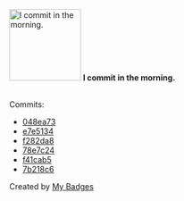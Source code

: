 <img src="https://github.com/my-badges/my-badges/blob/master/src/all-badges/time-of-commit/morning-commits.png?raw=true" alt="I commit in the morning." title="I commit in the morning." width="128">
<strong>I commit in the morning.</strong>
<br><br>

Commits:

- <a href="https://github.com/Neptunium931/Csystem/commit/048ea7392733c701c333b5a2b0d73bc9fe749e0b">048ea73</a>
- <a href="https://github.com/Neptunium931/Csystem/commit/e7e5134c64ad219d850d9711e9192cecc62bc00f">e7e5134</a>
- <a href="https://github.com/Neptunium931/Csystem/commit/f282da868aff7b847d9fc6f990461ea6881b1f0f">f282da8</a>
- <a href="https://github.com/Neptunium931/Csystem/commit/78e7c2414fd92faddfb3818085e1e823ade2a7fc">78e7c24</a>
- <a href="https://github.com/Neptunium931/Csystem/commit/f41cab565f1c743bc4cec6108851746cec4e462c">f41cab5</a>
- <a href="https://github.com/Neptunium931/Csystem/commit/7b218c6463caa21aaf23daaa806e6e85099f7d84">7b218c6</a>


Created by <a href="https://github.com/my-badges/my-badges">My Badges</a>